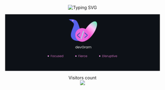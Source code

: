 <p align="center">
<img src="https://readme-typing-svg.herokuapp.com?font=Calligraffitti&size=35&pause=2000&color=F73867&multiline=true&width=435&height=65&lines=Welcome+to+my+Github+Profile" alt="Typing SVG" />
</p>

<p align="center"><img align="center" src="./assets/Admin-svg.svg" alt="Hitesh" /></p>

<p align="center">
  Visitors count<br>
  <img src="https://profile-counter.glitch.me/devGram-admin/count.svg" />
</p>